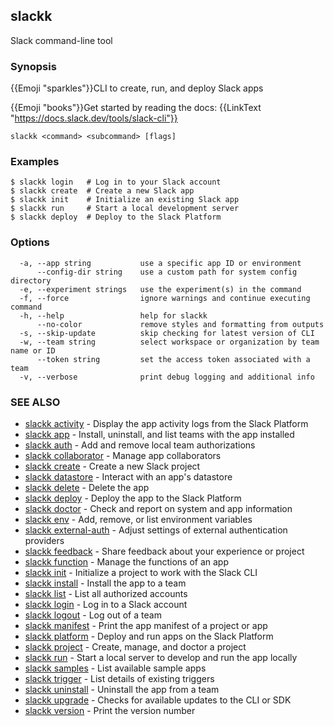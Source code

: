 ## slackk

Slack command-line tool

### Synopsis

{{Emoji "sparkles"}}CLI to create, run, and deploy Slack apps

{{Emoji "books"}}Get started by reading the docs: {{LinkText "https://docs.slack.dev/tools/slack-cli"}}

```
slackk <command> <subcommand> [flags]
```

### Examples

```
$ slackk login   # Log in to your Slack account
$ slackk create  # Create a new Slack app
$ slackk init    # Initialize an existing Slack app
$ slackk run     # Start a local development server
$ slackk deploy  # Deploy to the Slack Platform
```

### Options

```
  -a, --app string           use a specific app ID or environment
      --config-dir string    use a custom path for system config directory
  -e, --experiment strings   use the experiment(s) in the command
  -f, --force                ignore warnings and continue executing command
  -h, --help                 help for slackk
      --no-color             remove styles and formatting from outputs
  -s, --skip-update          skip checking for latest version of CLI
  -w, --team string          select workspace or organization by team name or ID
      --token string         set the access token associated with a team
  -v, --verbose              print debug logging and additional info
```

### SEE ALSO

* [slackk activity](slackk_activity.md)	 - Display the app activity logs from the Slack Platform
* [slackk app](slackk_app.md)	 - Install, uninstall, and list teams with the app installed
* [slackk auth](slackk_auth.md)	 - Add and remove local team authorizations
* [slackk collaborator](slackk_collaborator.md)	 - Manage app collaborators
* [slackk create](slackk_create.md)	 - Create a new Slack project
* [slackk datastore](slackk_datastore.md)	 - Interact with an app's datastore
* [slackk delete](slackk_delete.md)	 - Delete the app
* [slackk deploy](slackk_deploy.md)	 - Deploy the app to the Slack Platform
* [slackk doctor](slackk_doctor.md)	 - Check and report on system and app information
* [slackk env](slackk_env.md)	 - Add, remove, or list environment variables
* [slackk external-auth](slackk_external-auth.md)	 - Adjust settings of external authentication providers
* [slackk feedback](slackk_feedback.md)	 - Share feedback about your experience or project
* [slackk function](slackk_function.md)	 - Manage the functions of an app
* [slackk init](slackk_init.md)	 - Initialize a project to work with the Slack CLI
* [slackk install](slackk_install.md)	 - Install the app to a team
* [slackk list](slackk_list.md)	 - List all authorized accounts
* [slackk login](slackk_login.md)	 - Log in to a Slack account
* [slackk logout](slackk_logout.md)	 - Log out of a team
* [slackk manifest](slackk_manifest.md)	 - Print the app manifest of a project or app
* [slackk platform](slackk_platform.md)	 - Deploy and run apps on the Slack Platform
* [slackk project](slackk_project.md)	 - Create, manage, and doctor a project
* [slackk run](slackk_run.md)	 - Start a local server to develop and run the app locally
* [slackk samples](slackk_samples.md)	 - List available sample apps
* [slackk trigger](slackk_trigger.md)	 - List details of existing triggers
* [slackk uninstall](slackk_uninstall.md)	 - Uninstall the app from a team
* [slackk upgrade](slackk_upgrade.md)	 - Checks for available updates to the CLI or SDK
* [slackk version](slackk_version.md)	 - Print the version number

